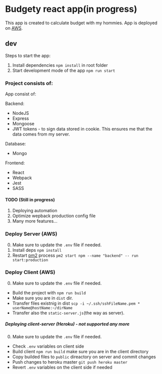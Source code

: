 # Budgety react app(in progress)

This app is created to calculate budget with my hommies. App is deployed on [AWS](http://ec2-18-216-56-193.us-east-2.compute.amazonaws.com).

## dev

Steps to start the app:

1. Install dependencies `npm install` in root folder
2. Start development mode of the app `npm run start`

### Project consists of:

App consist of:

Backend:

- NodeJS
- Express
- Mongoose
- JWT tokens - to sign data stored in cookie. This ensures me that the data comes from my server.

Database:

- Mongo

Frontend:

- React
- Webpack
- Jest
- SASS

#### TODO (Still in progress)

1. Deploying automation
2. Optimize wepback production config file
3. Many more features...

### Deploy Server (AWS)

0. Make sure to update the `.env` file if needed.
1. Install deps `npm install`
1. Restart [pm2](http://pm2.keymetrics.io/docs/usage/quick-start/) process `pm2 start npm --name "backend" -- run start:production`

### Deploy Client (AWS)

0. Make sure to update the `.env` file if needed.

- Build the project with `npm run build`
- Make sure you are in `dist` dir.
- Transfer files existnig in dist `scp -i ~/.ssh/sshFileName.pem * userName@hostName:~/dirName`
- Transfer also the `static-server.js`(the way as server).

##### Deploying client-server (Heroku) - not supported any more

0. Make sure to update the `.env` file if needed.

- Check `.env` variables on client side
- Build client `npm run build` make sure you are in the client directory
- Copy builded files to `public` direactory on server and commit changes
- Push changes to heroku master `git push heroku master`
- Revert `.env` variables on the client side if needed
